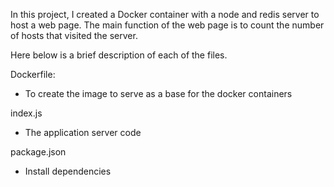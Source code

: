 In this project, I created a Docker container with a node and redis server to host a web page. The main function of the web page is to count the number of hosts that visited the server. 

Here below is a brief description of each of the files.

Dockerfile: 
- To create the image to serve as a base for the docker containers

index.js
- The application server code

package.json
- Install dependencies

